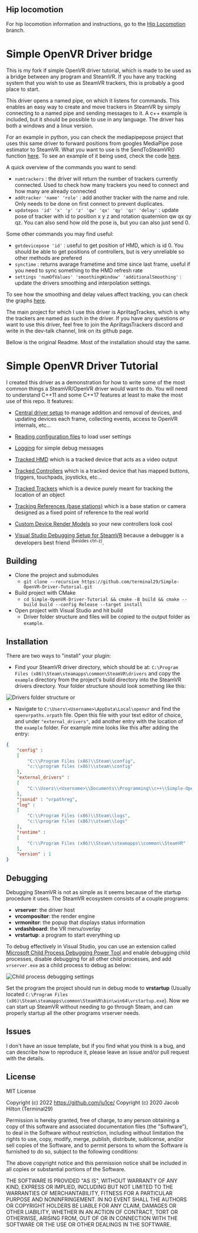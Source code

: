 ## Hip locomotion

For hip locomotion information and instructions, go to the [Hip Locomotion](https://github.com/ju1ce/Simple-OpenVR-Bridge-Driver/tree/hip-locomotion) branch.

# Simple OpenVR Driver bridge

This is my fork if simple OpenVR driver tutorial, which is made to be used as a bridge between any program and SteamVR. If you have any tracking system that you wish to use as SteamVR trackers, this is probably a good place to start.

This driver opens a named pipe, on which it listens for commands. This enables an easy way to create and move trackers in SteamVR by simply connecting to a named pipe and sending messages to it. A c++ example is included, but it should be possible to use in any language. The driver has both a windows and a linux version.

For an example in python, you can check the mediapipepose project that uses this same driver to forward positions from googles MediaPipe pose estimator to SteamVR. What you want to use is the SendToSteamVR() function [here](https://github.com/ju1ce/Mediapipe-VR-Fullbody-Tracking/blob/main/bin/helpers.py#L297). To see an example of it being used, check the code [here](https://github.com/ju1ce/Mediapipe-VR-Fullbody-Tracking/blob/main/bin/mediapipepose.py).

A quick overview of the commands you want to send:

- ```numtrackers``` : the driver will return the number of trackers currently connected. Used to check how many trackers you need to connect and how many are already connected
- ```addtracker 'name' 'role'``` : add another tracker with the name and role. Only needs to be done on first connect to prevent duplicates.
- ```updatepos 'id' 'x' 'y' 'z' 'qw' 'qx' 'qy' 'qz' 'delay'``` : update pose of tracker with id to position x y z and rotation quaternion qw qx qy qz. You can also send how old the pose is, but you can also just send 0.

Some other commands you may find useful:
- ```getdevicepose 'id'``` : useful to get position of HMD, which is id 0. You should be able to get positions of controllers, but is very unreliable so other methods are prefered
- ```synctime``` : returns avarage frametime and time since last frame, useful if you need to sync something to the HMD refresh rate
- ```settings 'numOfValues' 'smoothingWindow' 'additionalSmoothing'``` : update the drivers smoothing and interpolation settings.

To see how the smoothing and delay values affect tracking, you can check the graphs [here](https://github.com/ju1ce/April-Tag-VR-FullBody-Tracker/wiki/Refining-parameters).

The main project for which I use this driver is ApriltagTrackes, which is why the trackers are named as such in the driver. If you have any questions or want to use this driver, feel free to join the ApriltagsTrackers discord and write in the dev-talk channel, link on its github page.

Bellow is the original Readme. Most of the installation should stay the same.

# Simple OpenVR Driver Tutorial
I created this driver as a demonstration for how to write some of the most common things a SteamVR/OpenVR driver would want to do. You will need to understand C++11 and some C++17 features at least to make the most use of this repo. It features:

- [Central driver setup](driver_files/src/Driver/IVRDriver.hpp)
to manage addition and removal of devices, and updating devices each frame, collecting events, access to OpenVR internals, etc...

- [Reading configuration files](driver_files/src/Driver/VRDriver.cpp#L114)
to load user settings

- [Logging](driver_files/src/Driver/VRDriver.cpp#L142)
for simple debug messages

- [Tracked HMD](driver_files/src/Driver/HMDDevice.hpp)
which is a tracked device that acts as a video output

- [Tracked Controllers](driver_files/src/Driver/ControllerDevice.hpp)
which is a tracked device that has mapped buttons, triggers, touchpads, joysticks, etc...

- [Tracked Trackers](driver_files/src/Driver/TrackerDevice.hpp)
which is a device purely meant for tracking the location of an object

- [Tracking References (base stations)](driver_files/src/Driver/TrackingReferenceDevice.hpp)
which is a base station or camera designed as a fixed point of reference to the real world

- [Custom Device Render Models](driver_files/driver/example/resources/rendermodels/example_controller)
so your new controllers look cool

- [Visual Studio Debugging Setup for SteamVR](#debugging)
because a debugger is a developers best friend <sup>(besides ctrl-z)</sup>.

## Building
- Clone the project and submodules
	- `git clone --recursive https://github.com/terminal29/Simple-OpenVR-Driver-Tutorial.git`
- Build project with CMake
	- `cd Simple-OpenVR-Driver-Tutorial && cmake -B build && cmake --build build --config Release --target install`
- Open project with Visual Studio and hit build
	- Driver folder structure and files will be copied to the output folder as `example`.

## Installation

There are two ways to "install" your plugin:

- Find your SteamVR driver directory, which should be at:
  `C:\Program Files (x86)\Steam\steamapps\common\SteamVR\drivers`
  and copy the `example` directory from the project's build directory into the SteamVR drivers directory. Your folder structure should look something like this:

![Drivers folder structure](https://i.imgur.com/hOsDk1H.png)
or

- Navigate to `C:\Users\<Username>\AppData\Local\openvr` and find the `openvrpaths.vrpath` file. Open this file with your text editor of choice, and under `"external_drivers"`, add another entry with the location of the `example` folder. For example mine looks like this after adding the entry:

```json
{
	"config" :
	[
		"C:\\Program Files (x86)\\Steam\\config",
		"c:\\program files (x86)\\steam\\config"
	],
	"external_drivers" :
	[
		"C:\\Users\\<Username>\\Documents\\Programming\\c++\\Simple-OpenVR-Driver-Tutorial\\build\\Debug\\example"
	],
	"jsonid" : "vrpathreg",
	"log" :
	[
		"C:\\Program Files (x86)\\Steam\\logs",
		"c:\\program files (x86)\\steam\\logs"
	],
	"runtime" :
	[
		"C:\\Program Files (x86)\\Steam\\steamapps\\common\\SteamVR"
	],
	"version" : 1
}
```

## Debugging
Debugging SteamVR is not as simple as it seems because of the startup procedure it uses. The SteamVR ecosystem consists of a couple programs:

 - **vrserver**: the driver host
 - **vrcompositor**: the render engine
 - **vrmonitor**: the popup that displays status information
 - **vrdashboard**: the VR menu/overlay
 - **vrstartup**: a program to start everything up

 To debug effectively in Visual Studio, you can use an extension called [Microsoft Child Process Debugging Power Tool](https://marketplace.visualstudio.com/items?itemName=vsdbgplat.MicrosoftChildProcessDebuggingPowerTool) and enable debugging child processes, disable debugging for all other child processes, and add `vrserver.exe` as a child process to debug as below:

![Child process debugging settings](https://i.imgur.com/yDNvLMm.png)

Set the program the project should run in debug mode to **vrstartup** (Usually located `C:\Program Files (x86)\Steam\steamapps\common\SteamVR\bin\win64\vrstartup.exe`). Now we can start up SteamVR without needing to go through Steam, and can properly startup all the other programs vrserver needs.

## Issues
I don't have an issue template, but if you find what you think is a bug, and can describe how to reproduce it, please leave an issue and/or pull request with the details.

## License
MIT License

Copyright (c) 2022 https://github.com/ju1ce/
Copyright (c) 2020 Jacob Hilton (Terminal29)

Permission is hereby granted, free of charge, to any person obtaining a copy
of this software and associated documentation files (the "Software"), to deal
in the Software without restriction, including without limitation the rights
to use, copy, modify, merge, publish, distribute, sublicense, and/or sell
copies of the Software, and to permit persons to whom the Software is
furnished to do so, subject to the following conditions:

The above copyright notice and this permission notice shall be included in all
copies or substantial portions of the Software.

THE SOFTWARE IS PROVIDED "AS IS", WITHOUT WARRANTY OF ANY KIND, EXPRESS OR
IMPLIED, INCLUDING BUT NOT LIMITED TO THE WARRANTIES OF MERCHANTABILITY,
FITNESS FOR A PARTICULAR PURPOSE AND NONINFRINGEMENT. IN NO EVENT SHALL THE
AUTHORS OR COPYRIGHT HOLDERS BE LIABLE FOR ANY CLAIM, DAMAGES OR OTHER
LIABILITY, WHETHER IN AN ACTION OF CONTRACT, TORT OR OTHERWISE, ARISING FROM,
OUT OF OR IN CONNECTION WITH THE SOFTWARE OR THE USE OR OTHER DEALINGS IN THE
SOFTWARE.
